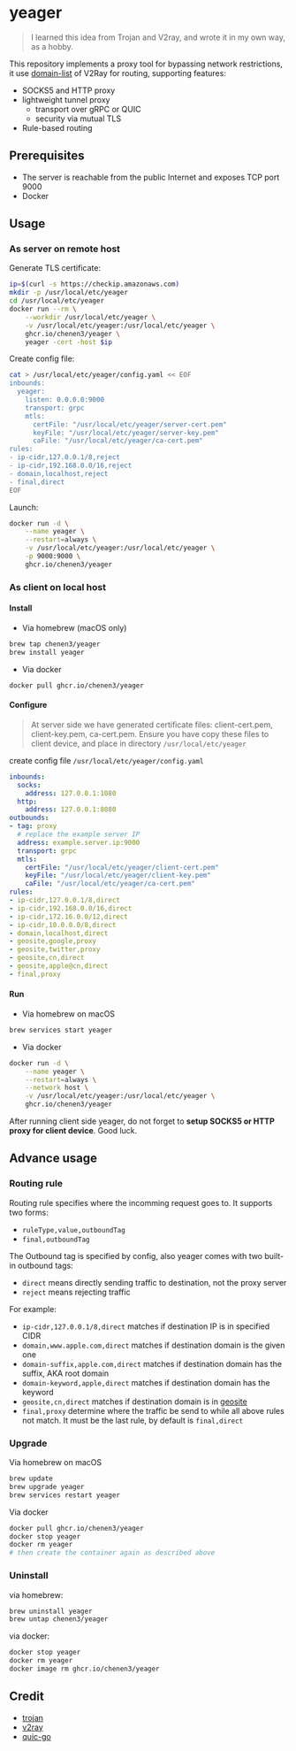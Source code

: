 # yeager

> I learned this idea from Trojan and V2ray, and wrote it in my own way, as a hobby.

This repository implements a proxy tool for bypassing network restrictions, it use [domain-list](https://github.com/v2fly/domain-list-community) of V2Ray for routing, supporting features:

- SOCKS5 and HTTP proxy
- lightweight tunnel proxy
  - transport over gRPC or QUIC
  - security via mutual TLS
- Rule-based routing

## Prerequisites

- The server is reachable from the public Internet and exposes TCP port 9000
- Docker

## Usage

### As server on remote host

Generate TLS certificate:

```sh
ip=$(curl -s https://checkip.amazonaws.com)
mkdir -p /usr/local/etc/yeager
cd /usr/local/etc/yeager
docker run --rm \
    --workdir /usr/local/etc/yeager \
    -v /usr/local/etc/yeager:/usr/local/etc/yeager \
    ghcr.io/chenen3/yeager \
    yeager -cert -host $ip
```

Create config file:

```sh
cat > /usr/local/etc/yeager/config.yaml << EOF
inbounds:
  yeager:
    listen: 0.0.0.0:9000
    transport: grpc
    mtls:
      certFile: "/usr/local/etc/yeager/server-cert.pem"
      keyFile: "/usr/local/etc/yeager/server-key.pem"
      caFile: "/usr/local/etc/yeager/ca-cert.pem"
rules:
- ip-cidr,127.0.0.1/8,reject
- ip-cidr,192.168.0.0/16,reject
- domain,localhost,reject
- final,direct
EOF
```

Launch:

```sh
docker run -d \
    --name yeager \
    --restart=always \
    -v /usr/local/etc/yeager:/usr/local/etc/yeager \
    -p 9000:9000 \
    ghcr.io/chenen3/yeager
```

### As client on local host

#### Install

- Via homebrew (macOS only)

```sh
brew tap chenen3/yeager
brew install yeager
```

- Via docker

`docker pull ghcr.io/chenen3/yeager`

#### Configure

> At server side we have generated certificate files: client-cert.pem, client-key.pem, ca-cert.pem. Ensure you have copy these files to client device, and place in directory `/usr/local/etc/yeager`

create config file `/usr/local/etc/yeager/config.yaml`

```yaml
inbounds:
  socks:
    address: 127.0.0.1:1080
  http:
    address: 127.0.0.1:8080
outbounds:
- tag: proxy
  # replace the example server IP
  address: example.server.ip:9000
  transport: grpc
  mtls:
    certFile: "/usr/local/etc/yeager/client-cert.pem"
    keyFile: "/usr/local/etc/yeager/client-key.pem"
    caFile: "/usr/local/etc/yeager/ca-cert.pem"
rules:
- ip-cidr,127.0.0.1/8,direct
- ip-cidr,192.168.0.0/16,direct
- ip-cidr,172.16.0.0/12,direct
- ip-cidr,10.0.0.0/8,direct
- domain,localhost,direct
- geosite,google,proxy
- geosite,twitter,proxy
- geosite,cn,direct
- geosite,apple@cn,direct
- final,proxy
```

#### Run

- Via homebrew on macOS

```sh
brew services start yeager
```

- Via docker

```sh
docker run -d \
    --name yeager \
    --restart=always \
    --network host \
    -v /usr/local/etc/yeager:/usr/local/etc/yeager \
    ghcr.io/chenen3/yeager
```

After running client side yeager, do not forget to **setup SOCKS5 or HTTP proxy for client device**. Good luck.

## Advance usage

### Routing rule

Routing rule specifies where the incomming request goes to. It supports two forms:
- `ruleType,value,outboundTag`
- `final,outboundTag`

The Outbound tag is specified by config, also yeager comes with two built-in outbound tags:

- `direct` means directly sending traffic to destination, not the proxy server
- `reject` means rejecting traffic

For example:

- `ip-cidr,127.0.0.1/8,direct` matches if destination IP is in specified CIDR
- `domain,www.apple.com,direct` matches if destination domain is the given one
- `domain-suffix,apple.com,direct` matches if destination domain has the suffix, AKA root domain
- `domain-keyword,apple,direct` matches if destination domain has the keyword
- `geosite,cn,direct` matches if destination domain is in [geosite](https://github.com/v2fly/domain-list-community/tree/master/data)
- `final,proxy` determine where the traffic be send to while all above rules not match. It must be the last rule, by default is `final,direct`

### Upgrade

Via homebrew on macOS

```sh
brew update
brew upgrade yeager
brew services restart yeager
```

Via docker

```sh
docker pull ghcr.io/chenen3/yeager
docker stop yeager
docker rm yeager
# then create the container again as described above
```

### Uninstall

via homebrew:

```sh
brew uninstall yeager
brew untap chenen3/yeager
```

via docker:

```sh
docker stop yeager
docker rm yeager
docker image rm ghcr.io/chenen3/yeager
```

## Credit

- [trojan](https://github.com/trojan-gfw/trojan)
- [v2ray](https://github.com/v2fly/v2ray-core)
- [quic-go](https://github.com/lucas-clemente/quic-go)
